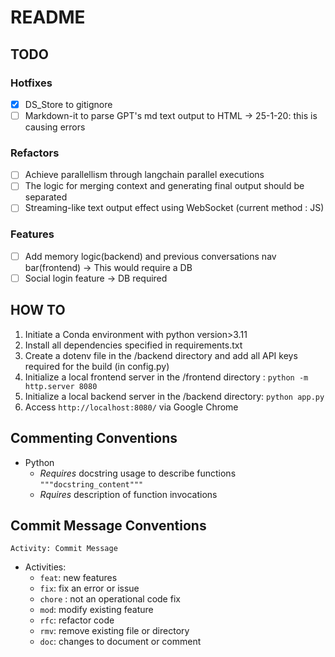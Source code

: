 # README

## TODO

### Hotfixes

- [x] DS_Store to gitignore
- [ ] Markdown-it to parse GPT's md text output to HTML -> 25-1-20: this is causing errors

### Refactors

- [ ] Achieve parallellism through langchain parallel executions
- [ ] The logic for merging context and generating final output should be separated
- [ ] Streaming-like text output effect using WebSocket (current method : JS)

### Features

- [ ] Add memory logic(backend) and previous conversations nav bar(frontend) -> This would require a DB
- [ ] Social login feature -> DB required

## HOW TO

1. Initiate a Conda environment with python version>3.11
2. Install all dependencies specified in requirements.txt
3. Create a dotenv file in the /backend directory and add all API keys required for the build (in config.py)
4. Initialize a local frontend server in the /frontend directory : `python -m http.server 8080`
5. Initialize a local backend server in the /backend directory: `python app.py`
6. Access `http://localhost:8080/` via Google Chrome

## Commenting Conventions

- Python
  - _Requires_ docstring usage to describe functions `"""docstring_content"""`
  - _Rquires_ description of function invocations

## Commit Message Conventions

```
Activity: Commit Message
```

- Activities:
  - `feat`: new features
  - `fix`: fix an error or issue
  - `chore` : not an operational code fix
  - `mod`: modify existing feature
  - `rfc`: refactor code
  - `rmv`: remove existing file or directory
  - `doc`: changes to document or comment
